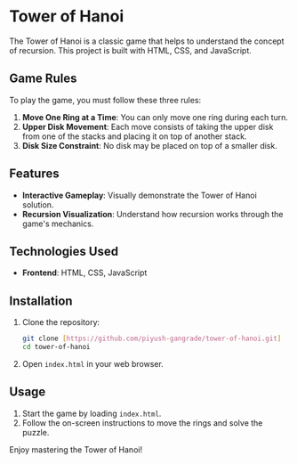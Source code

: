 # Tower of Hanoi

The Tower of Hanoi is a classic game that helps to understand the concept of recursion. This project is built with HTML, CSS, and JavaScript.

## Game Rules

To play the game, you must follow these three rules:

1. **Move One Ring at a Time**: You can only move one ring during each turn.
2. **Upper Disk Movement**: Each move consists of taking the upper disk from one of the stacks and placing it on top of another stack.
3. **Disk Size Constraint**: No disk may be placed on top of a smaller disk.

## Features

- **Interactive Gameplay**: Visually demonstrate the Tower of Hanoi solution.
- **Recursion Visualization**: Understand how recursion works through the game's mechanics.

## Technologies Used

- **Frontend**: HTML, CSS, JavaScript

## Installation

1. Clone the repository:
    ```bash
    git clone [https://github.com/piyush-gangrade/tower-of-hanoi.git]
    cd tower-of-hanoi
    ```

2. Open `index.html` in your web browser.

## Usage

1. Start the game by loading `index.html`.
2. Follow the on-screen instructions to move the rings and solve the puzzle.

Enjoy mastering the Tower of Hanoi!
